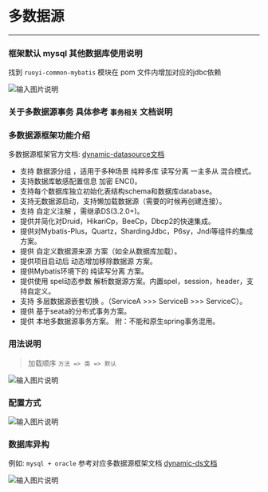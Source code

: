 # 多数据源
- - -

### 框架默认 mysql 其他数据库使用说明

找到 `ruoyi-common-mybatis` 模块在 pom 文件内增加对应的jdbc依赖

![输入图片说明](https://foruda.gitee.com/images/1721098535176969987/d42870ca_1766278.png "屏幕截图")


### 关于多数据源事务 具体参考 `事务相关` 文档说明

### 多数据源框架功能介绍
多数据源框架官方文档: [dynamic-datasource文档](https://www.kancloud.cn/tracy5546/dynamic-datasource/2264611)

* 支持 数据源分组 ，适用于多种场景 纯粹多库 读写分离 一主多从 混合模式。
* 支持数据库敏感配置信息 加密 ENC()。
* 支持每个数据库独立初始化表结构schema和数据库database。
* 支持无数据源启动，支持懒加载数据源（需要的时候再创建连接）。
* 支持 自定义注解 ，需继承DS(3.2.0+)。
* 提供并简化对Druid，HikariCp，BeeCp，Dbcp2的快速集成。
* 提供对Mybatis-Plus，Quartz，ShardingJdbc，P6sy，Jndi等组件的集成方案。
* 提供 自定义数据源来源 方案（如全从数据库加载）。
* 提供项目启动后 动态增加移除数据源 方案。
* 提供Mybatis环境下的 纯读写分离 方案。
* 提供使用 spel动态参数 解析数据源方案。内置spel，session，header，支持自定义。
* 支持 多层数据源嵌套切换 。（ServiceA >>> ServiceB >>> ServiceC）。
* 提供 基于seata的分布式事务方案。
* 提供 本地多数据源事务方案。 附：不能和原生spring事务混用。

### 用法说明

> 加载顺序 `方法 => 类 => 默认`<br>

![输入图片说明](https://foruda.gitee.com/images/1678979069737596299/abe8ae7f_1766278.png "屏幕截图")

### 配置方式

![输入图片说明](https://foruda.gitee.com/images/1678979074000345758/b9238f0b_1766278.png "屏幕截图")

### 数据库异构

例如: `mysql + oracle` 参考对应多数据源框架文档 [dynamic-ds文档](https://www.kancloud.cn/tracy5546/dynamic-datasource)

![输入图片说明](https://foruda.gitee.com/images/1678979078387192317/2de94a78_1766278.png "屏幕截图")
